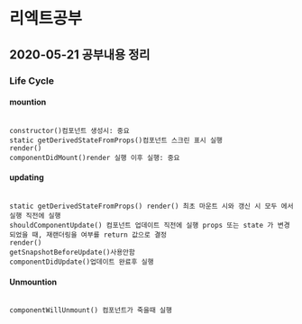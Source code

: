 <h1>리엑트공부</h1>

<h2>2020-05-21 공부내용 정리</h2>
<h3>Life Cycle</h3>

<h4>mountion</h4>
<pre><code>
constructor()컴포넌트 생성시: 중요
static getDerivedStateFromProps()컴포넌트 스크린 표시 실행
render()
componentDidMount()render 실행 이후 실행: 중요
</code></pre>


<h4>updating</h4>
<pre><code>
static getDerivedStateFromProps() render() 최초 마운트 시와 갱신 시 모두 에서 실행 직전에 실행
shouldComponentUpdate() 컴포넌트 업데이트 직전에 실행 props 또는 state 가 변경되었을 때, 재랜더링을 여부를 return 값으로 결정
render()
getSnapshotBeforeUpdate()사용안함
componentDidUpdate()업데이트 완료후 실행
</code></pre>



<h4>Unmountion</h4>
<pre><code>
componentWillUnmount() 컴포넌트가 죽을때 실행
</code></pre>
